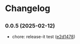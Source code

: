 # Changelog

## <small>0.0.5 (2025-02-12)</small>

* chore: release-it test ([e2d1478](https://github.com/bestkp/trae-vue-starter/commit/e2d1478))
